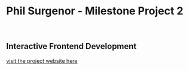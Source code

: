 Phil Surgenor - Milestone Project 2
===

<br>

## Interactive Frontend Development
[visit the project website here](https://philsurgenor.github.io/milestone2/)


